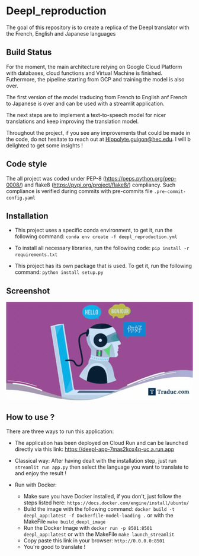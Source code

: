 # Deepl_reproduction
The goal of this repository is to create a replica of the Deepl translator with the French, English and Japanese languages

## Build Status

For the moment, the main architecture relying on Google Cloud Platform with databases, cloud functions and Virtual Machine is finished. Futhermore, the pipeline starting from GCP and training the model is also over.

The first version of the model traducing from French to English anf French to Japanese is over and can be used with a streamlit application.

The next steps are to implement a text-to-speech model for nicer translations and keep improving the translation model.

Throughout the project, if you see any improvements that could be made in the code, do not hesitate to reach out at
Hippolyte.guigon@hec.edu. I will b delighted to get some insights !

## Code style

The all project was coded under PEP-8 (https://peps.python.org/pep-0008/) and flake8 (https://pypi.org/project/flake8/) compliancy. Such compliance is verified during commits with pre-commits file ```.pre-commit-config.yaml```

## Installation

* This project uses a specific conda environment, to get it, run the following command: ```conda env create -f deepl_reproduction.yml```

* To install all necessary libraries, run the following code: ```pip install -r requirements.txt```

* This project has its own package that is used. To get it, run the following command: ```python install setup.py```

## Screenshot

![alt text](https://raw.githubusercontent.com/HippolyteGuigon/Deepl_reproduction/main/ressources/logo.webp)


## How to use ?

There are three ways to run this application:

* The application has been deployed on Cloud Run and can be launched directly via this link: https://deepl-app-7mas2kox4q-uc.a.run.app

* Classical way: After having dealt with the installation step, just run ```streamlit run app.py``` then select the language you want to translate to and enjoy the result !

* Run with Docker:
    * Make sure you have Docker installed, if you don't, just follow the steps listed here: ```https://docs.docker.com/engine/install/ubuntu/```
    * Build the image with the following command: ```docker build -t deepl_app:latest -f Dockerfile-model-loading .``` or with the MakeFile ```make build_deepl_image```
    * Run the Docker Image with ```docker run -p 8501:8501 deepl_app:latest``` or with the MakeFile ```make launch_streamlit```
    * Copy paste this link in your browser: ```http://0.0.0.0:8501```
    * You're good to translate !